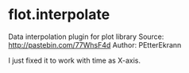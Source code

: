 flot.interpolate
================

Data interpolation plugin for plot library
Source: http://pastebin.com/77WhsF4d
Author: PEtterEkrann

I just fixed it to work with time as X-axis.